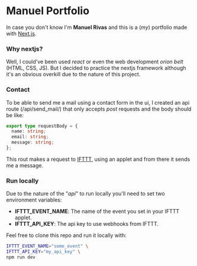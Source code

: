 # Manuel Portfolio

In case you don't know I'm **Manuel Rivas** and this is a (*my*) portfolio made with [Next.js](https://nextjs.org/).

### Why nextjs?

Well, I could've been used *react* or even the web development *orion
belt* (HTML, CSS, JS). But I decided to practice the nextjs framework although
it's an obvious overkill due to the nature of this project.

### Contact

To be able to send me a mail using a contact form in the ui, I created an api route (/api/send_mail/)
that only accepts *post* requests and the body should be like:

```typescript
export type requestBody = {
  name: string;
  email: string;
  message: string;
};
```

This rout makes a request to [IFTTT](https://ifttt.com/), using an applet and from there it sends me a
message.

### Run locally

Due to the nature of the "*api*" to run locally you'll need to set two environment variables:

- **IFTTT_EVENT_NAME**: The name of the event you set in your IFTTT applet.
- **IFTTT_API_KEY**: The api key to use webhooks from IFTTT.

Feel free to clone this repo and run it locally with:

```bash
IFTTT_EVENT_NAME="some_event" \
IFTTT_API_KEY="my_api_key" \
npm run dev
```
